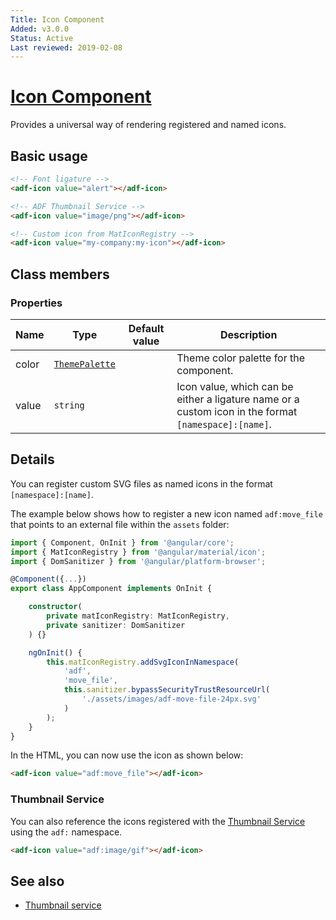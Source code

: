 ```yaml
---
Title: Icon Component
Added: v3.0.0
Status: Active
Last reviewed: 2019-02-08
---
```


# [Icon Component](../../../lib/core/icon/icon.component.ts "Defined in icon.component.ts")

Provides a universal way of rendering registered and named icons.

## Basic usage

```html
<!-- Font ligature -->
<adf-icon value="alert"></adf-icon>

<!-- ADF Thumbnail Service -->
<adf-icon value="image/png"></adf-icon>

<!-- Custom icon from MatIconRegistry -->
<adf-icon value="my-company:my-icon"></adf-icon>
```

## Class members

### Properties

| Name  | Type                                                                                                            | Default value | Description                                                                                          |
| ----- | --------------------------------------------------------------------------------------------------------------- | ------------- | ---------------------------------------------------------------------------------------------------- |
| color | [`ThemePalette`](https://github.com/angular/components/blob/master/src/material/core/common-behaviors/color.ts) |               | Theme color palette for the component.                                                               |
| value | `string`                                                                                                        |               | Icon value, which can be either a ligature name or a custom icon in the format `[namespace]:[name]`. |

## Details

You can register custom SVG files as named icons in the format `[namespace]:[name]`.

The example below shows how to register a new icon named `adf:move_file`
that points to an external file within the `assets` folder:

```ts
import { Component, OnInit } from '@angular/core';
import { MatIconRegistry } from '@angular/material/icon';
import { DomSanitizer } from '@angular/platform-browser';

@Component({...})
export class AppComponent implements OnInit {

    constructor(
        private matIconRegistry: MatIconRegistry,
        private sanitizer: DomSanitizer
    ) {}

    ngOnInit() {
        this.matIconRegistry.addSvgIconInNamespace(
            'adf',
            'move_file',
            this.sanitizer.bypassSecurityTrustResourceUrl(
                './assets/images/adf-move-file-24px.svg'
            )
        );
    }
}
```

In the HTML, you can now use the icon as shown below:

```html
<adf-icon value="adf:move_file"></adf-icon>
```

### Thumbnail Service

You can also reference the icons registered with the [Thumbnail Service](../services/thumbnail.service.md)
using the `adf:` namespace.

```html
<adf-icon value="adf:image/gif"></adf-icon>
```

## See also

-   [Thumbnail service](../services/thumbnail.service.md)
